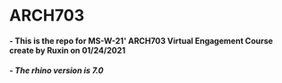# ARCH703
#### - This is the repo for MS-W-21' ARCH703 Virtual Engagement Course create by Ruxin on 01/24/2021
##### - The rhino version is 7.0

